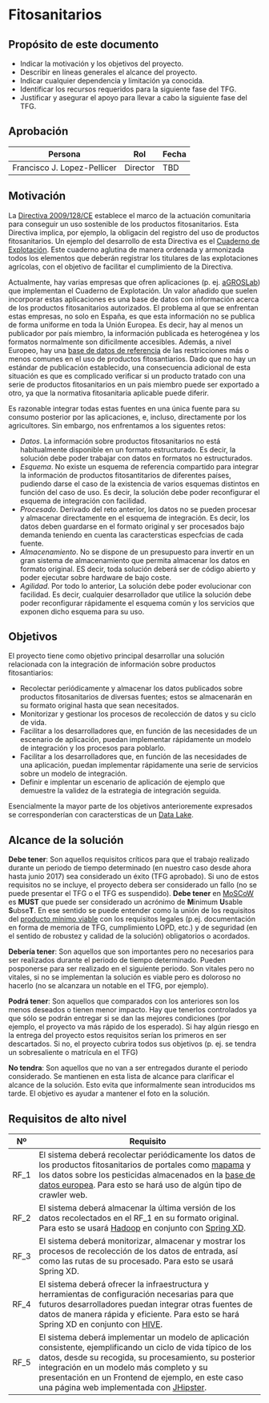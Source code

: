 # Fitosanitarios

## Propósito de este documento

* Indicar la motivación y los objetivos del proyecto.
* Describir en líneas generales el alcance del proyecto.
* Indicar cualquier dependencia y limitación ya conocida.
* Identificar los recursos requeridos para la siguiente fase del TFG.
* Justificar y asegurar el apoyo para llevar a cabo la siguiente fase del TFG.

## Aprobación

| Persona | Rol | Fecha |
|---------|-----|-------|
| Francisco J. Lopez-Pellicer | Director | TBD

## Motivación

La [Directiva 2009/128/CE](http://eur-lex.europa.eu/LexUriServ/LexUriServ.do?uri=OJ:L:2009:309:0071:0086:es:PDF) establece el marco de la actuación comunitaria para conseguir un uso sostenible de los productos fitosanitarios. Esta Directiva implica, por ejemplo, la obligacin del registro del uso de productos fitosanitarios. Un ejemplo del desarrollo de esta Directiva es el [Cuaderno de Explotación](http://www.mapama.gob.es/es/prensa/noticias/el-ministerio-de-agricultura-alimentaci%C3%B3n-y-medio-ambiente-aprueba-un-modelo-armonizado-de-cuaderno-de-explotaci%C3%B3n-de-los-productos-fitosanitarios--/tcm7-311275-16). Este cuaderno aglutina de manera ordenada y armonizada todos los elementos que deberán registrar los titulares de las explotaciones agrícolas, con el objetivo de facilitar el cumplimiento de la Directiva. 

Actualmente, hay varias empresas que ofren aplicaciones (p. ej. [aGROSLab](http://www.cuadernoexplotacion.es/)) que implementan el Cuaderno de Explotación. Un valor añadido que suelen incorporar estas aplicaciones es una base de datos con información acerca de los productos fitosanitarios autorizados. El problema al que se enfrentan estas empresas, no solo en España, es que esta información no se publica de forma uniforme en toda la Unión Europea. Es decir, hay al menos un publicador por país miembro, la información publicada es heterogénea y los formatos normalmente son dificilmente accesibles. Además, a nivel Europeo, hay una [base de datos de referencia](http://ec.europa.eu/food/plant/pesticides/eu-pesticides-database/public/?event=homepage&language=EN) de las restricciones más o menos comunes en el uso de productos fitosantiarios. Dado que no hay un estándar de publicación establecido, una consecuencia adicional de esta situación es que es complicado verificar si un producto tratado con una serie de productos fitosanitarios en un pais miembro puede ser exportado a otro, ya que la normativa fitosanitaria aplicable puede diferir. 

Es razonable integrar todas estas fuentes en una única fuente para su consumo posterior por las aplicaciones, e, incluso, directamente por los agricultores. Sin embargo, nos enfrentamos a los siguentes retos:
* *Datos*. La información sobre productos fitosanitarios no está habitualmente disponible en un formato estructurado. Es decir, la solución debe poder trabajar con datos en formatos no estructurados.
* *Esquema*. No existe un esquema de referencia compartido para integrar la información de productos fitosantitarios de diferentes países, pudiendo darse el caso de la existencia de varios esquemas distintos en función del caso de uso. Es decir, la solución debe poder reconfigurar el esquema de integración con facilidad. 
* *Procesado*. Derivado del reto anterior, los datos no se pueden procesar y almacenar directamente en el esquema de integración. Es decir, los datos deben guardarse en el formato original y ser procesados bajo demanda teniendo en cuenta las caractersticas especfcias de cada fuente.
* *Almacenamiento*. No se dispone de un presupuesto para invertir en un gran sistema de almacenamiento que permita almacenar los datos en formato original. ES decir, toda solución deberá ser de código abierto y poder ejecutar sobre hardware de bajo coste.
* *Agilidad*. Por todo lo anterior, La solución debe poder evolucionar con facilidad. Es decir, cualquier desarrollador que utilice la solución debe poder reconfigurar rápidamente el esquema común y los servicios que exponen dicho esquema para su uso.

## Objetivos

El proyecto tiene como objetivo principal desarrollar una solución relacionada con la integración de información sobre productos fitosantiarios:

- Recolectar periódicamente y almacenar los datos publicados sobre productos fitosanitarios de diversas fuentes; estos se almacenarán en su formato original hasta que sean necesitados.
- Monitorizar y gestionar los procesos de recolección de datos y su ciclo de vida.
- Facilitar a los desarrolladores que, en función de las necesidades de un escenario de aplicación, puedan implementar rápidamente un modelo de integración y los procesos para poblarlo.
- Facilitar a los desarrolladores que, en función de las necesidades de una aplicación, puedan implementar rápidamente una serie de servicios sobre un modelo de integración.
- Definir e implentar un escenario de aplicación de ejemplo que demuestre la validez de la estrategia de integración seguida. 

Esencialmente la mayor parte de los objetivos anterioremente expresados se corresponderían con caractersticas de un [Data Lake](https://martinfowler.com/bliki/DataLake.html). 

## Alcance de la solución

**Debe tener**: Son aquellos requisitos críticos para que el trabajo realizado durante un periodo de tiempo determinado (en nuestro caso desde ahora hasta junio 2017) sea considerado un éxito (TFG aprobado). Si uno de estos requisitos no se incluye, el proyecto debera ser considerado un fallo (no se puede presentar el TFG o el TFG es suspendido). **Debe tener** en [MoSCoW](https://en.wikipedia.org/wiki/MoSCoW_method) es **MUST** que puede ser considerado un acrónimo de **M**inimum **U**sable **S**ubse**T**. En ese sentido se puede entender como la unión de los requisitos del [producto mínimo viable](https://en.wikipedia.org/wiki/Minimum_viable_product) con los requisitos legales (p.ej. documentación en forma de memoria de TFG, cumplimiento LOPD, etc.) y de seguridad (en el sentido de robustez y calidad de la solución) obligatorios o acordados. 

**Debería tener**: Son aquellos que son importantes pero no necesarios para ser realizados durante el periodo de tiempo determinado. Pueden posponerse para ser realizado en el siguiente periodo. Son vitales pero no vitales, si no se implementan la solución es viable pero es doloroso no hacerlo (no se alcanzara un notable en el TFG, por ejemplo). 

**Podrá tener**: Son aquellos que comparados con los anteriores son los menos deseados o tienen menor impacto. Hay que tenerlos controlados ya que sólo se podrán entregar si se dan las mejores condiciones (por ejemplo, el proyecto va más rápido de los esperado). Si hay algún riesgo en la entrega del proyecto estos requisitos serían los primeros en ser descartados. Si no, el proyecto cubrira todos sus objetivos (p. ej. se tendra un sobresaliente o matrícula en el TFG) 

**No tendra**: Son aquellos que no van a ser entregados durante el periodo considerado. Se mantienen en esta lista de alcance para clarificar el alcance de la solución. Esto evita que informalmente sean introducidos ms tarde. El objetivo es ayudar a mantener el foto en la solución.



## Requisitos de alto nivel

| Nº | Requisito |
|---------|-----|
| RF_1 | El sistema deberá recolectar periódicamente los datos de los productos fitosanitarios de portales como [mapama](http://www.mapama.gob.es/es/agricultura/temas/sanidad-vegetal/productos-fitosanitarios/registro/menu.asp) y los datos sobre los pesticidas almacenados en la [base de datos europea](http://ec.europa.eu/food/plant/pesticides/eu-pesticides-database/public/?event=homepage&language=EN). Para esto se hará uso de algún tipo de crawler web. |
| RF_2 | El sistema deberá almacenar la última versión de los datos recolectados en el RF_1 en su formato original. Para esto se usará [Hadoop](http://hadoop.apache.org/) en conjunto con [Spring XD](http://projects.spring.io/spring-xd/). |
| RF_3 | El sistema deberá monitorizar, almacenar y mostrar los procesos de recolección de los datos de entrada, así como las rutas de su procesado. Para esto se usará Spring XD. | 
| RF_4 | El sistema deberá ofrecer la infraestructura y herramientas de configuración necesarias para que futuros desarrolladores puedan integrar otras fuentes de datos de manera rápida y eficiente. Para esto se hará Spring XD en conjunto con [HIVE](https://hive.apache.org/). |
| RF_5 | El sistema deberá implementar un modelo de aplicación consistente, ejemplificando un ciclo de vida típico de los datos, desde su recogida, su procesamiento, su posterior integración en un modelo más completo y su presentación en un Frontend de ejemplo, en este caso una página web implementada con [JHipster](https://jhipster.github.io/). |



